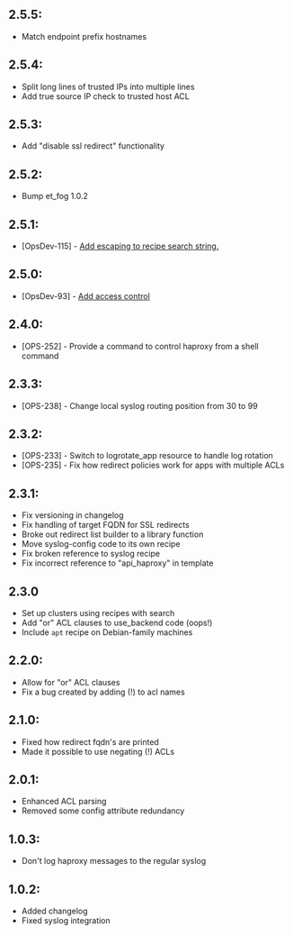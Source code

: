 ## 2.5.5:

* Match endpoint prefix hostnames

## 2.5.4:

* Split long lines of trusted IPs into multiple lines
* Add true source IP check to trusted host ACL

## 2.5.3:

* Add "disable ssl redirect" functionality

## 2.5.2:

* Bump et_fog 1.0.2

## 2.5.1:

* [OpsDev-115] - [Add escaping to recipe search string.](https://trello.com/c/8ZyyIefd/115-recipe-search-in-et-haproxy-cookbook-doesn-t-work-if-cookbook-contains-a-colon "Trello")

## 2.5.0:

* [OpsDev-93] - [Add access control](https://trello.com/c/OdklBNsV/93-add-access-control-to-haproxy "Trello")

## 2.4.0:

* [OPS-252] - Provide a command to control haproxy from a shell command

## 2.3.3:

* [OPS-238] - Change local syslog routing position from 30 to 99

## 2.3.2:

* [OPS-233] - Switch to logrotate_app resource to handle log rotation
* [OPS-235] - Fix how redirect policies work for apps with multiple ACLs

## 2.3.1:

* Fix versioning in changelog
* Fix handling of target FQDN for SSL redirects
* Broke out redirect list builder to a library function
* Move syslog-config code to its own recipe
* Fix broken reference to syslog recipe
* Fix incorrect reference to "api_haproxy" in template

## 2.3.0

* Set up clusters using recipes with search
* Add "or" ACL clauses to use_backend code (oops!)
* Include `apt` recipe on Debian-family machines

## 2.2.0:

* Allow for "or" ACL clauses
* Fix a bug created by adding (!) to acl names

## 2.1.0:

* Fixed how redirect fqdn's are printed
* Made it possible to use negating (!) ACLs

## 2.0.1:

* Enhanced ACL parsing
* Removed some config attribute redundancy

## 1.0.3:

* Don't log haproxy messages to the regular syslog

## 1.0.2:

* Added changelog
* Fixed syslog integration
